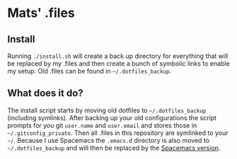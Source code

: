 # Mats' .files

## Install

Running `./install.sh` will create a back up directory for everything that will be replaced by my .files and then create a bunch of symbolic links to enable my setup. Old .files can be found in `~/.dotfiles_backup`.

## What does it do?

The install script starts by moving old dotfiles to `~/.dotfiles_backup` (including symlinks). After backing up your old configurations the script prompts for you git `user.name` and `user.email` and stores those in `~/.gitconfig_private`. Then all .files in this repository are symlinked to your `~/`. Because I use Spacemacs the `.emacs.d` directory is also moved to `~/.dotfiles_backup` and will then be replaced by the [Spacemacs version](https://github.com/syl20bnr/spacemacs).

